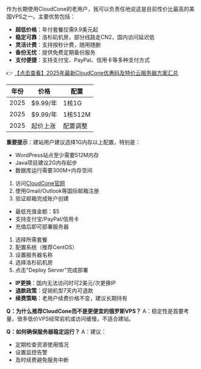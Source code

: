 

作为长期使用CloudCone的老用户，我可以负责任地说这是目前性价比最高的美国VPS之一。主要优势包括：

- **超低价格**：年付套餐仅需9.9美元起
- **稳定可靠**：洛杉矶机房，部分线路走CN2，国内访问延迟低
- **灵活计费**：支持按秒计费，随用随删
- **备份无忧**：提供免费定期备份服务
- **支付便捷**：支持支付宝、PayPal、信用卡等多种支付方式

👉 [【点击查看】2025年最新CloudCone优惠码及特价云服务器方案汇总](https://bit.ly/Cloudcone)


| 年份 | 价格 | 配置 |
|------|------|------|
| 2025 | $9.99/年 | 1核1G |
| 2025 | $9.99/年 | 1核512M |
| 2025 | 起价上涨 | 配置调整 |

**重要提示**：建站用户建议选择1G内存以上配置，特别是：
- WordPress站点至少需要512M内存
- Java项目建议2G内存起步
- 数据库运行需要300M+内存空间


1. 访问[CloudCone官网](https://bit.ly/Cloudcone)
2. 使用Gmail/Outlook等国际邮箱注册
3. 验证邮箱完成账户创建

- 最低充值金额：$5
- 支持支付宝/PayPal/信用卡
- 充值后即可部署服务器

1. 选择所需套餐
2. 配置系统（推荐CentOS）
3. 设置服务器名称
4. 选择洛杉矶机房
5. 点击"Deploy Server"完成部署


- **IP更换**：国内无法访问时可2美元/次更换IP
- **退款政策**：促销机型7天内可退款
- **续费策略**：老用户续费价格不变，建议长期持有


**Q：为什么推荐CloudCone而不是更便宜的俄罗斯VPS？**
A：稳定性是首要考量，很多低价VPS经常宕机或访问缓慢，不适合建站。

**Q：如何确保服务器稳定运行？**
A：建议：
- 定期检查资源使用情况
- 设置监控告警
- 及时续费避免服务中断

